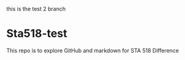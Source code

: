 this is the test 2 branch
# Sta518-test
This repo is to explore GitHub and markdown for STA 518
Difference
